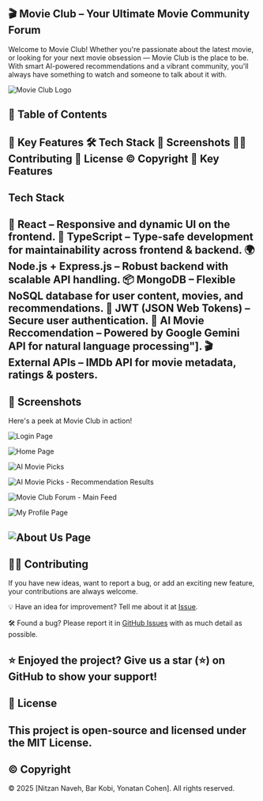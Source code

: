 ## 🎬 Movie Club – Your Ultimate Movie Community Forum
Welcome to Movie Club! Whether you're passionate about the latest movie, or looking for your next movie obsession — Movie Club is the place to be. With smart AI-powered recommendations and a vibrant community, you'll always have something to watch and someone to talk about it with.

![Movie Club Logo](https://res.cloudinary.com/durmfgxnv/image/upload/v1750022413/Logo_gd47ek.png)

## 📖 Table of Contents
🔹 Key Features
🛠 Tech Stack
📸 Screenshots
👨‍💻 Contributing
📜 License
© Copyright
📌 Key Features
---

## Tech Stack

🎨 **React** – Responsive and dynamic UI on the frontend.
🧠 **TypeScript** – Type-safe development for maintainability across frontend & backend.
🌍 **Node.js** + **Express.js** – Robust backend with scalable API handling.
📦 **MongoDB** – Flexible NoSQL database for user content, movies, and recommendations.
🔐 **JWT** (JSON Web Tokens) – Secure user authentication.
🤖 **AI Movie Reccomendation** – Powered by Google Gemini API for natural language processing"].
🎬 **External APIs** – IMDb API for movie metadata, ratings & posters.
---

## 📸 Screenshots
Here's a peek at Movie Club in action!

![Login Page](https://res.cloudinary.com/durmfgxnv/image/upload/v1750021826/Screenshot_2025-04-23_at_14.10.50_fw95az.png)

![Home Page](https://res.cloudinary.com/durmfgxnv/image/upload/v1750021825/Screenshot_2025-04-23_at_14.12.17_st4kvf.png)

![AI Movie Picks](https://res.cloudinary.com/durmfgxnv/image/upload/v1750021821/Screenshot_2025-04-23_at_17.00.36_d1llgq.png)

![AI Movie Picks - Recommendation Results](https://res.cloudinary.com/durmfgxnv/image/upload/v1750021822/Screenshot_2025-04-23_at_17.01.49_ugqtjf.png)

![Movie Club Forum - Main Feed](https://res.cloudinary.com/durmfgxnv/image/upload/v1750021822/Screenshot_2025-04-23_at_17.05.47_qlkw0o.png)

![My Profile Page](https://res.cloudinary.com/durmfgxnv/image/upload/v1750021821/Screenshot_2025-04-23_at_17.07.21_xcta63.png)

![About Us Page](https://res.cloudinary.com/durmfgxnv/image/upload/v1750021828/Screenshot_2025-04-23_at_14.12.45_uj3qmf.png)
---


## 👨‍💻 Contributing
If you have new ideas, want to report a bug, or add an exciting new feature, your contributions are always welcome.

💡 Have an idea for improvement?
Tell me about it at [Issue](https://github.com/NitzanNaveh/MovieClub/issues).

🛠️ Found a bug?
Please report it in [GitHub Issues](https://github.com/NitzanNaveh/MovieClub/issues) with as much detail as possible.

⭐ Enjoyed the project? 
Give us a star (⭐) on GitHub to show your support!
---

## 📜 License
This project is open-source and licensed under the MIT License.
---

## © Copyright
© 2025 [Nitzan Naveh, Bar Kobi, Yonatan Cohen].
All rights reserved.
